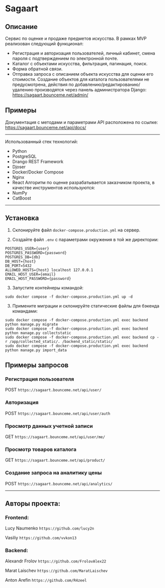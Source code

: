 # Sagaart

## Описание
Сервис по оценке и продаже предметов искусства.
В рамках MVP реализован следующий функционал:
- Регистрация и авторизация пользователей, личный кабинет, смена пароля
с подтверждением по электронной почте.
- Каталог с объектами искусства, фильтрация, пагинация, поиск.
- Форма обратной связи.
- Отправка запроса с описанием объекта искусства для оценки его стоимости.
Создание объектов для каталога пользователями не предусмотрена, действия по
добавлению/редактированию/удалению производятся через панель администратора
Django:
https://sagaart.bounceme.net/admin/


## Примеры
Документация с методами и параметрами API расположена по ссылке:
https://sagaart.bounceme.net/api/docs/

***

Использованный стек технологий:
- Python
- PostgreSQL
- Drango REST Framework
- Djoser
- Docker/Docker Compose
- Nginx
- React
Алгоритм по оценке разрабатывается заказчиком проекта, в качестве инструментов
используются:
- NumPy
- CatBoost

***

## Установка
1. Склонируйте файл `docker-compose.production.yml` на сервер.

2. Создайте файл `.env` с параметрами окружения в той же директории:
```
POSTGRES_USER={user}
POSTGRES_PASSWORD={password}
POSTGRES_DB={db}
DB_HOST={host}
DB_PORT=5432
ALLOWED_HOSTS={host} localhost 127.0.0.1
EMAIL_HOST_USER={email}
EMAIL_HOST_PASSWORD={password}
```

3. Запустите контейнеры командой:

```
sudo docker compose -f docker-compose.production.yml up -d
```

3. Примените миграции и склонируйте статические файлы для бэкенда командами:

```
sudo docker compose -f docker-compose.production.yml exec backend python manage.py migrate
sudo docker compose -f docker-compose.production.yml exec backend python manage.py collectstatic
sudo docker compose -f docker-compose.production.yml exec backend cp -r /app/collected_static/. /backend_static/static/
sudo docker compose -f docker-compose.production.yml exec backend python manage.py import_data
```

## Примеры запросов

### Регистрация пользователя
POST `https://sagaart.bounceme.net/api/user/`

### Авторизация
POST `https://sagaart.bounceme.net/api/user/auth`

### Просмотр данных учетной записи
GET `https://sagaart.bounceme.net/api/user/me/`

### Просмотр товаров каталога
GET `https://sagaart.bounceme.net/api/product/`

### Создание запроса на аналитику цены
POST `https://sagaart.bounceme.net/api/analytics/`


***

## Авторы проекта:

### Frontend:

Lucy Naumenko
`https://github.com/lucy2n`

Vasiliy
`https://github.com/vvkon13`

### Backend:

Alexandr Frolov
`https://github.com/FrolovAlex22`

Marat Laischev
`https://github.com/MaratLaischev`

Anton Arefin
`https://github.com/R4zeel`
